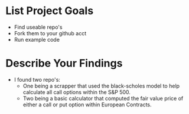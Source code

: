 # List Project Goals
- Find useable repo's 
- Fork them to your github acct 
- Run example code

# Describe Your Findings
- I found two repo's: 
  - One being a scrapper that used the black-scholes model to help calculate all call options within the S&P 500.
  - Two being a basic calculator that computed the fair value price of either a call or put option within European Contracts. 
